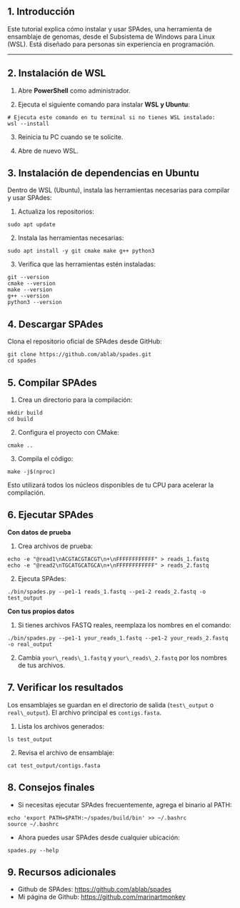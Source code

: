## **1. Introducción**

Este tutorial explica cómo instalar y usar SPAdes, una herramienta de
ensamblaje de genomas, desde el Subsistema de Windows para Linux (WSL).
Está diseñado para personas sin experiencia en programación.

------------------------------------------------------------------------

## **2. Instalación de WSL**

1.  Abre **PowerShell** como administrador.

2.  Ejecuta el siguiente comando para instalar **WSL y Ubuntu**:

<!-- -->

    # Ejecuta este comando en tu terminal si no tienes WSL instalado:
    wsl --install

3.  Reinicia tu PC cuando se te solicite.

4.  Abre de nuevo WSL.

## **3. Instalación de dependencias en Ubuntu**

Dentro de WSL (Ubuntu), instala las herramientas necesarias para
compilar y usar SPAdes:

1.  Actualiza los repositorios:

<!-- -->

    sudo apt update

2.  Instala las herramientas necesarias:

<!-- -->

    sudo apt install -y git cmake make g++ python3

3.  Verifica que las herramientas estén instaladas:

<!-- -->

    git --version
    cmake --version
    make --version
    g++ --version
    python3 --version

## **4. Descargar SPAdes**

Clona el repositorio oficial de SPAdes desde GitHub:

    git clone https://github.com/ablab/spades.git
    cd spades

## **5. Compilar SPAdes**

1.  Crea un directorio para la compilación:

<!-- -->

    mkdir build
    cd build

2.  Configura el proyecto con CMake:

<!-- -->

    cmake ..

3.  Compila el código:

<!-- -->

    make -j$(nproc)

Esto utilizará todos los núcleos disponibles de tu CPU para acelerar la
compilación.

## **6. Ejecutar SPAdes**

**Con datos de prueba**  
1. Crea archivos de prueba:

<!-- -->

    echo -e "@read1\nACGTACGTACGT\n+\nFFFFFFFFFFFF" > reads_1.fastq
    echo -e "@read2\nTGCATGCATGCA\n+\nFFFFFFFFFFFF" > reads_2.fastq

2.  Ejecuta SPAdes:

<!-- -->

    ./bin/spades.py --pe1-1 reads_1.fastq --pe1-2 reads_2.fastq -o test_output

**Con tus propios datos**  
1. Si tienes archivos FASTQ reales, reemplaza los nombres en el comando:

<!-- -->

    ./bin/spades.py --pe1-1 your_reads_1.fastq --pe1-2 your_reads_2.fastq -o real_output

2.  Cambia `your\_reads\_1.fastq` y `your\_reads\_2.fastq` por los nombres
    de tus archivos.

## **7. Verificar los resultados**

Los ensamblajes se guardan en el directorio de salida (`test\_output` o
`real\_output`). El archivo principal es `contigs.fasta`. 

1. Lista los archivos generados:

<!-- -->

    ls test_output

2.  Revisa el archivo de ensamblaje:

<!-- -->

    cat test_output/contigs.fasta

## **8. Consejos finales**

-   Si necesitas ejecutar SPAdes frecuentemente, agrega el binario al
    PATH:

<!-- -->

    echo 'export PATH=$PATH:~/spades/build/bin' >> ~/.bashrc
    source ~/.bashrc

-   Ahora puedes usar SPAdes desde cualquier ubicación:

<!-- -->

    spades.py --help

## **9. Recursos adicionales**

-   Github de SPAdes: <https://github.com/ablab/spades>
-   Mi página de Github: <https://github.com/marinartmonkey>
